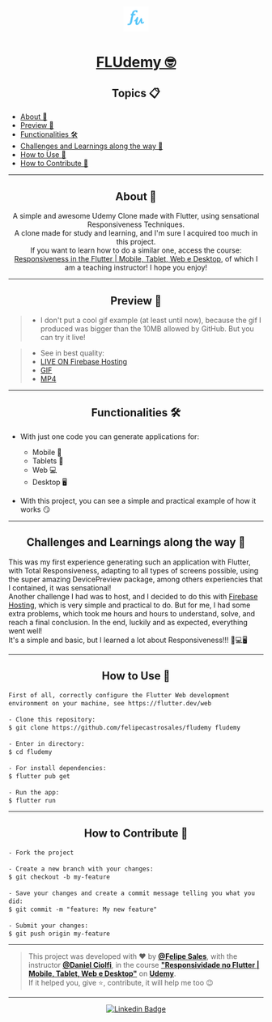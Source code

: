 <p align="center">
   <img src="assets/fu.png" width="10%" alt="FLUdemy Logo"/>
</p>

<h1 align="center"><a href="https://fludemy.web.app/#/" target="_blank">FLUdemy 🤓</a></h1>

<h2 align="center">Topics 📋</h2>

   <p>
   
   - [About 📖](#about-)
   - [Preview 📱](#preview-)
   - [Functionalities 🛠️](#functionalities-%EF%B8%8F)
   - [Challenges and Learnings along the way 🤯](#challenges-and-learnings-along-the-way-)
   - [How to Use 🤔](#how-to-use-)
   - [How to Contribute 💪](#how-to-contribute-)

   </p>

---

<h2 align="center">About 📖</h2>

<p align="center">
   A simple and awesome Udemy Clone made with Flutter, using sensational Responsiveness Techniques.<br>
   A clone made for study and learning, and I'm sure I acquired too much in this project.<br>
   If you want to learn how to do a similar one, access the course: <a href="https://www.udemy.com/course/responsividade-flutter/" target="_blank">Responsiveness in the Flutter | Mobile, Tablet, Web e Desktop</a>, of which I am a teaching instructor! I hope you enjoy!
</p>

---

<h2 align="center">Preview 📱</h2>

<p align="center">
   
   > * I don't put a cool gif example (at least until now), because the gif I produced was bigger than the 10MB allowed by GitHub. But you can try it live!  
   
   > * See in best quality:
   > * <a href="https://fludemy.web.app/#/" target="_blank">LIVE ON Firebase Hosting</a>
   > * <a href="https://drive.google.com/file/d/1ptdK-GAn1G9cjhIjjXbB2XWu6lur0_-8/view?usp=sharing" target="_blank">GIF</a>
   > * <a href="https://drive.google.com/file/d/11jn3zDWQ27NXAj4l06voQAxYHUafXde5/view?usp=sharing" target="_blank">MP4</a>

---

<h2 align="center">Functionalities 🛠️</h2>

- With just one code you can generate applications for:
  -  Mobile 📱
  -  Tablets 📱 
  -  Web 💻
  -  Desktop 🖥️

- With this project, you can see a simple and practical example of how it works 😏

---

<h2 align="center">Challenges and Learnings along the way 🤯</h2>

<p>
   This was my first experience generating such an application with Flutter, with Total Responsiveness, adapting to all types of screens possible, using the super amazing DevicePreview package, among others experiencies that I contained, it was sensational!<br>
   Another challenge I had was to host, and I decided to do this with <a href="https://firebase.google.com/docs/hosting/" target="_blank">Firebase Hosting</a>, which is very simple and practical to do. But for me, I had some extra problems, which took me hours and hours to understand, solve, and reach a final conclusion. In the end, luckily and as expected, everything went well!<br>
   It's a simple and basic, but I learned a lot about Responsiveness!!! 📱💻🖥
</p>

---

<h2 align="center">How to Use 🤔</h2>

   ```
   First of all, correctly configure the Flutter Web development environment on your machine, see https://flutter.dev/web
   
   - Clone this repository:
   $ git clone https://github.com/felipecastrosales/fludemy fludemy

   - Enter in directory:
   $ cd fludemy

   - For install dependencies:
   $ flutter pub get

   - Run the app: 
   $ flutter run
   ```

---

<h2 align="center">How to Contribute 💪</h2>

   ```
   - Fork the project 

   - Create a new branch with your changes:
   $ git checkout -b my-feature

   - Save your changes and create a commit message telling you what you did:
   $ git commit -m "feature: My new feature"

   - Submit your changes:
   $ git push origin my-feature
   ```

---

   >This project was developed with ❤️ by **[@Felipe Sales](https://www.linkedin.com/in/felipecastrosales/)**, with the instructor **[@Daniel Ciolfi](https://linkedin.com/in/danielciolfi)**, in the course  **["Responsividade no Flutter | Mobile, Tablet, Web e Desktop"](https://www.udemy.com/course/responsividade-flutter/)** on **[Udemy](https://www.udemy.com/)**.<br>
   If it helped you, give ⭐, contribute, it will help me too 😉

---

   <div align="center">

   [![Linkedin Badge](https://img.shields.io/badge/-Felipe%20Sales-292929?style=flat-square&logo=Linkedin&logoColor=white&link=https://www.linkedin.com/in/felipecastrosales/)](https://www.linkedin.com/in/felipecastrosales/)

   </div>